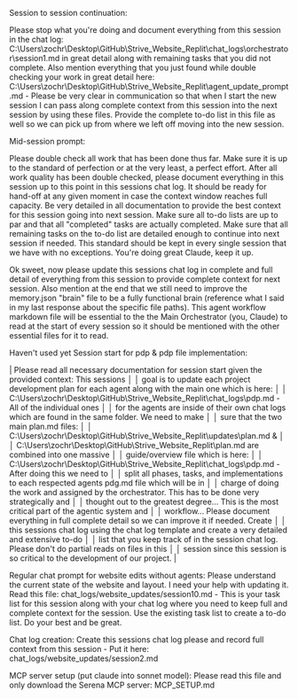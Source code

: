 Session to session continuation: 

Please stop what you're doing and document everything from this session in the chat log: C:\Users\zochr\Desktop\GitHub\Strive_Website_Replit\chat_logs\orchestrator\session1.md in great detail along with remaining tasks that you did not complete. Also mention everything that you just found while double checking your work in great detail here: C:\Users\zochr\Desktop\GitHub\Strive_Website_Replit\agent_update_prompt.md - Please be very clear in communication so that when I start the new session I can pass along complete context from this session into the next session by using these files. Provide the complete to-do list in this file as well so we can pick up from where we left off moving into the new session.

Mid-session prompt: 

Please double check all work that has been done thus far. Make sure it is up to the standard of perfection or at the very least, a perfect effort. After all work quality has been double checked, please document everything in this session up to this point in this sessions chat log. It should be ready for hand-off at any given moment in case the context window reaches full capacity. Be very detailed in all documentation to provide the best context for this session going into next session. Make sure all to-do lists are up to par and that all "completed" tasks are actually completed. Make sure that all remaining tasks on the to-do list are detailed enough to continue into next session if needed. This standard should be kept in every single session that we have with no exceptions. You're doing great Claude, keep it up.

Ok sweet, now please update this sessions chat log in complete and full detail of everything from this session to provide complete context for next session. Also mention at the end that we still need to improve the memory.json "brain" file to be a fully functional brain (reference what I said in my last response about the specific file paths). This agent workflow markdown file will be essential to the the Main Orchestrator (you, Claude) to read at the start of every session so it should be mentioned with the other essential files for it to read.

Haven't used yet Session start for pdp & pdp file implementation: 

| Please read all necessary documentation for session start given the provided context: This sessions │ │ goal is to update each project development plan for each agent along with the main one which is here: │ │ C:\Users\zochr\Desktop\GitHub\Strive_Website_Replit\chat_logs\pdp.md - All of the individual ones │ │ for the agents are inside of their own chat logs which are found in the same folder. We need to make │ │ sure that the two main plan.md files: │ │ C:\Users\zochr\Desktop\GitHub\Strive_Website_Replit\updates\plan.md & │ │ C:\Users\zochr\Desktop\GitHub\Strive_Website_Replit\plan.md are combined into one massive │ │ guide/overview file which is here: │ │ C:\Users\zochr\Desktop\GitHub\Strive_Website_Replit\chat_logs\pdp.md - After doing this we need to │ │ split all phases, tasks, and implementations to each respected agents pdg.md file which will be in │ │ charge of doing the work and assigned by the orchestrator. This has to be done very strategically and │ │ thought out to the greatest degree... This is the most critical part of the agentic system and │ │ workflow... Please document everything in full complete detail so we can improve it if needed. Create │ │ this sessions chat log using the chat log template and create a very detailed and extensive to-do │ │ list that you keep track of in the session chat log. Please don't do partial reads on files in this │ │ session since this session is so critical to the development of our project. |


Regular chat prompt for website edits without agents:
Please understand the current state of the website and layout. I need your help with updating it. Read this file: chat_logs/website_updates/session10.md - This is your task list for this session along with your chat log where you need to keep full and complete context for the session. Use the existing task list to create a to-do list. Do your best and be great.

Chat log creation:
Create this sessions chat log please and record full context from this session - Put it here: chat_logs/website_updates/session2.md

MCP server setup (put claude into sonnet model):
Please read this file and only download the Serena MCP server: MCP_SETUP.md